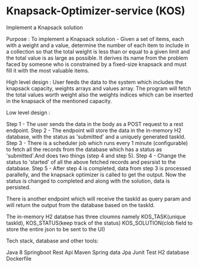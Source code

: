 # Knapsack-Optimizer-service (KOS)
Implement a Knapsack solution

Purpose : To implement a Knapsack solution - Given a set of items, each with a weight and a value, determine the number of each item to include in a collection so that the total weight is less than or equal to a given limit and the total value is as large as possible. It derives its name from the problem faced by someone who is constrained by a fixed-size knapsack and must fill it with the most valuable items.

High level design : User feeds the data to the system which includes the knapsack capacity, weights arrays and values array. The program will fetch the total values worth weight also the weights indices which can be inserted in the knapsack of the mentioned capacity.

Low level design : 

Step 1 - The user sends the data in the body as a POST request to a rest endpoint.
Step 2 - The endpoint will store the data in the in-memory H2 database, with the status as 'submitted' and a uniquely generated taskId.
Step 3 - There is a scheduler job which runs every 1 minute (configurable) to fetch all the records from the database which has a status as 'submitted'.And does two things (step 4 and step 5).
Step 4 - Change the status to 'started' of all the above fetched records and pesrsist to the database.
Step 5 - After step 4 is completed, data from step 3 is processed parallelly, and the knapsack optimizer is called to get the output. Now the status is changed to completed and along with the solution, data is persisted.

There is another endpoint which will receive the taskId as query param and will return the output from the database based on the taskId. 

The in-memory H2 databse has three cloumns namely KOS_TASK(unique taskId), KOS_STATUS(keep track of the status) KOS_SOLUTION(clob field to store the entire json to be sent to the UI)

Tech stack, database and other tools:

Java 8
Springboot
Rest Api
Maven
Spring data Jpa
Junit Test
H2 database
Dockerfile


